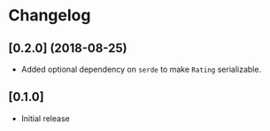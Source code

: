 # Changelog

## [0.2.0] (2018-08-25)

* Added optional dependency on `serde` to make `Rating` serializable.

## [0.1.0]

* Initial release
